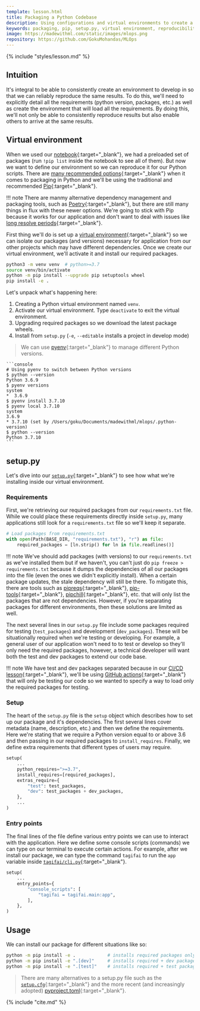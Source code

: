 ```yaml
---
template: lesson.html
title: Packaging a Python Codebase
description: Using configurations and virtual environments to create a setting for reproducing results.
keywords: packaging, pip, setup.py, virtual environment, reproducibility, mlops, applied ml, machine learning, ml in production, machine learning in production, applied machine learning
image: https://madewithml.com/static/images/mlops.png
repository: https://github.com/GokuMohandas/MLOps
---
```


{% include "styles/lesson.md" %}

## Intuition

It's integral to be able to consistently create an environment to develop in so that we can reliably reproduce the same results. To do this, we'll need to explicitly detail all the requirements (python version, packages, etc.) as well as create the environment that will load all the requirements. By doing this, we'll not only be able to consistently reproduce results but also enable others to arrive at the same results.

## Virtual environment

When we used our [notebook](https://colab.research.google.com/github/GokuMohandas/MLOps/blob/main/notebooks/tagifai.ipynb){:target="_blank"}, we had a preloaded set of packages (run `!pip list` inside the notebook to see all of them). But now we want to define our environment so we can reproduce it for our Python scripts. There are [many recommended options](https://packaging.python.org/guides/tool-recommendations/){:target="_blank"} when it comes to packaging in Python and we'll be using the traditional and recommended [Pip](https://pip.pypa.io/en/stable/){:target="_blank"}.

!!! note
    There are manmy alternative dependency management and packaging tools, such as [Poetry](https://python-poetry.org/){:target="_blank"}, but there are still many things in flux with these newer options. We're going to stick with Pip because it works for our application and don't want to deal with issues like [long resolve periods](https://github.com/python-poetry/poetry/issues/2094){:target="_blank"}.

First thing we'll do is set up a [virtual environment](https://docs.python.org/3/library/venv.html){:target="_blank"} so we can isolate our packages (and versions) necessary for application from our other projects which may have different dependencies. Once we create our virtual environment, we'll activate it and install our required packages.

```bash linenums="1"
python3 -m venv venv  # python>=3.7
source venv/bin/activate
python -m pip install --upgrade pip setuptools wheel
pip install -e .
```

Let's unpack what's happening here:

1. Creating a Python virtual environment named `venv`.
2. Activate our virtual environment. Type `deactivate` to exit the virtual environment.
3. Upgrading required packages so we download the latest package wheels.
4. Install from `setup.py` (`-e`, `--editable` installs a project in develop mode)

> We can use [pyenv](https://github.com/pyenv/pyenv){:target="_blank"} to manage different Python versions.

<div class="animated-code">

    ```console
    # Using pyenv to switch between Python versions
    $ python --version
    Python 3.6.9
    $ pyenv versions
    system
    *  3.6.9
    $ pyenv install 3.7.10
    $ pyenv local 3.7.10
    system
    3.6.9
    * 3.7.10 (set by /Users/goku/Documents/madewithml/mlops/.python-version)
    $ python --version
    Python 3.7.10
    ```

</div>
<script src="../../../static/js/termynal.js"></script>

## setup.py

Let's dive into our [`setup.py`](https://github.com/GokuMohandas/MLOps/blob/main/setup.py){:target="_blank"} to see how what we're installing inside our virtual environment.

### Requirements

First, we're retrieving our required packages from our `requirements.txt` file. While we could place these requirements directly inside `setup.py`, many applications still look for a `requirements.txt` file so we'll keep it separate.
```python linenums="10"
# Load packages from requirements.txt
with open(Path(BASE_DIR, "requirements.txt"), "r") as file:
    required_packages = [ln.strip() for ln in file.readlines()]
```

!!! note
    We've should add packages (with versions) to our `requirements.txt` as we've installed them but if we haven't, you can't just do `pip freeze > requirements.txt` because it dumps the dependencies of all our packages into the file (even the ones we didn't explicitly install). When a certain package updates, the stale dependency will still be there. To mitigate this, there are tools such as [pipreqs](https://github.com/bndr/pipreqs){:target="_blank"}, [pip-tools](https://github.com/jazzband/pip-tools){:target="_blank"}, [pipchill](https://github.com/rbanffy/pip-chill){:target="_blank"}, etc. that will only list the packages that are not dependencies. However, if you're separating packages for different environments, then these solutions are limited as well.

The next several lines in our `setup.py` file include some packages required for testing (`test_packages`) and development (`dev_packages`). These will be situationally required when we're testing or developing. For example, a general user of our application won't need to to test or develop so they'll only need the required packages, however, a technical developer will want both the test and dev packages to extend our code base.

!!! note
    We have test and dev packages separated because in our [CI/CD lesson](cicd..md){:target="_blank"}, we'll be using [GitHub actions](https://github.com/features/actions){:target="_blank"} that will only be testing our code so we wanted to specify a way to load only the required packages for testing.

### Setup

The heart of the `setup.py` file is the `setup` object which describes how to set up our package and it's dependencies. The first several lines cover metadata (name, description, etc.) and then we define the requirements. Here we're stating that we require a Python version equal to or above 3.6 and then passing in our required packages to `install_requires`. Finally, we define extra requirements that different types of users may require.

```python linenums="53"
setup(
    ...
    python_requires=">=3.7",
    install_requires=[required_packages],
    extras_require={
        "test": test_packages,
        "dev": test_packages + dev_packages,
    },
    ...
)
```

### Entry points

The final lines of the file define various entry points we can use to interact with the application. Here we define some console scripts (commands) we can type on our terminal to execute certain actions. For example, after we install our package, we can type the command `tagifai` to run the `app` variable inside [`tagifai/cli.py`](https://github.com/GokuMohandas/MLOps/blob/main/app/cli.py){:target="_blank"}.

```python linenums="59"
setup(
    ...
    entry_points={
        "console_scripts": [
            "tagifai = tagifai.main:app",
        ],
    },
)
```

## Usage

We can install our package for different situations like so:
```bash linenums="1"
python -m pip install -e .            # installs required packages only
python -m pip install -e ".[dev]"     # installs required + dev packages
python -m pip install -e ".[test]"    # installs required + test packages
```

> There are many alternatives to a setup.py file such as the [`setup.cfg`](https://docs.python.org/3/distutils/configfile.html){:target="_blank"} and the more recent (and increasingly adopted) [pyproject.toml](https://github.com/GokuMohandas/MLOps/blob/main/pyproject.toml){:target="_blank"}.

<!-- Citation -->
{% include "cite.md" %}
